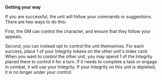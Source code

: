 
**Getting your way**

If you are successful, the unit will follow your commands or suggestions.  There are two ways to do this:

First, the GM can control the character, and ensure that they follow your appeals.

Second, you can instead opt to control the unit themselves.  For each success, place 1 of your Integrity tokens on the other unit's index card.  When you want to control the other unit, you may spend 1 of the Integrity placed there to control it for a turn.  If it needs to complete a task or engage in combat, it will use your Integrity.  If your Integrity on this unit is depleted, it is no longer under your control.